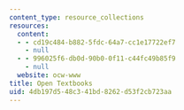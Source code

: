```yaml
---
content_type: resource_collections
resources:
  content:
  - - cd19c484-b882-5fdc-64a7-cc1e17722ef7
    - null
  - - 996025f6-db0d-90b0-0f11-c44fc49b85f9
    - null
  website: ocw-www
title: Open Textbooks
uid: 4db197d5-48c3-41bd-8262-d53f2cb723aa
---
```


